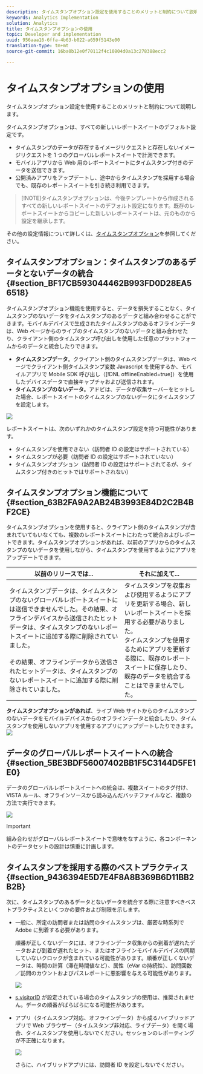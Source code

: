 ```yaml
---
description: タイムスタンプオプション設定を使用することのメリットと制約について説明します。
keywords: Analytics Implementation
solution: Analytics
title: タイムスタンプオプションの使用
topic: Developer and implementation
uuid: 956aaa16-6ffa-4b63-b022-a659f5143e00
translation-type: tm+mt
source-git-commit: 16ba0b12e0f70112f4c10804d0a13c278388ecc2

---
```



# タイムスタンプオプションの使用

タイムスタンプオプション設定を使用することのメリットと制約について説明します。

タイムスタンプオプションは、すべての新しいレポートスイートのデフォルト設定です。

* タイムスタンプのデータが存在するイメージリクエストと存在しないイメージリクエストを 1 つのグローバルレポートスイートで計測できます。
* モバイルアプリから Web 用のレポートスイートにタイムスタンプ付きのデータを送信できます。
* 公開済みアプリをアップデートし、途中からタイムスタンプを採用する場合でも、既存のレポートスイートを引き続き利用できます。

> [!NOTE]タイムスタンプオプションは、今後テンプレートから作成されるすべての新しいレポートスイートのデフォルト設定になります。既存のレポートスイートからコピーした新しいレポートスイートは、元のものから設定を継承します。

その他の設定情報について詳しくは、[タイムスタンプオプション](https://marketing.adobe.com/resources/help/en_US/reference/timestamp-optional.html)を参照してください。

## タイムスタンプオプション：タイムスタンプのあるデータとないデータの統合 {#section_BF17CB593044462B993FD0D28EA56518}

タイムスタンプオプション機能を使用すると、データを損失することなく、タイムスタンプのないデータをタイムスタンプのあるデータと組み合わせることができます。モバイルデバイスで生成されたタイムスタンプのあるオフラインデータは、Web ページからのライブのタイムスタンプのないデータと組み合わせたり、クライアント側のタイムスタンプ呼び出しを使用した任意のプラットフォームからのデータと統合したりできます。

* **タイムスタンプデータ**。クライアント側のタイムスタンプデータは、Web ページでクライアント側タイムスタンプ変数 Javascript を使用するか、モバイルアプリで Mobile SDK 呼び出し（[!DNL offlineEnabled=true]）を使用したデバイスデータで直接キャプチャおよび送信されます。
* **タイムスタンプのないデータ**。アドビは、データが収集サーバーをヒットした場合、レポートスイートのタイムスタンプのないデータにタイムスタンプを設定します。

![](assets/timestamp_v_non2.png)

レポートスイートは、次のいずれかのタイムスタンプ設定を持つ可能性があります。

* タイムスタンプを使用できない（訪問者 ID の設定はサポートされている）
* タイムスタンプが必要（訪問者 ID の設定はサポートされていない）
* タイムスタンプオプション（訪問者 ID の設定はサポートされてるが、タイムスタンプ付きのヒットではサポートされない）

## タイムスタンプオプション機能について {#section_63B2FA9A2AB24B3993E84D2C2B4BF2CE}

タイムスタンプオプションを使用すると、クライアント側のタイムスタンプが含まれていてもいなくても、複数のレポートスイートにわたって統合およびレポートできます。タイムスタンプオプションがあれば、以前のアプリからのタイムスタンプのないデータを使用しながら、タイムスタンプを使用するようにアプリをアップデートできます。

| 以前のリリースでは... | それに加えて... |
|--- |--- |
| タイムスタンプデータは、タイムスタンプのないグローバルレポートスイートには送信できませんでした。その結果、オフラインデバイスから送信されたヒットデータは、タイムスタンプのないレポートスイートに追加する際に削除されていました。<br/><br/>その結果、オフラインデータから送信されたヒットデータは、タイムスタンプのないレポートスイートに追加する際に削除されていました。 | タイムスタンプを収集および使用するようにアプリを更新する場合、新しいレポートスイートを採用する必要がありました。<br/>タイムスタンプを使用するためにアプリを更新する際に、既存のレポートスイートに保存したり、既存のデータを統合することはできませんでした。 |

**タイムスタンプオプションがあれば**、ライブ Web サイトからのタイムスタンプのないデータをモバイルデバイスからのオフラインデータと統合したり、タイムスタンプを使用しないアプリを使用するアプリにアップデートしたりできます。![](assets/timestamp_v_non6.png)

## データのグローバルレポートスイートへの統合 {#section_5BE3BDF56007402BB1F5C3144D5FE1E0}

データのグローバルレポートスイートへの統合は、複数スイートのタグ付け、VISTA ルール、オフラインソースから読み込んだバッチファイルなど、複数の方法で実行できます。

![](assets/timestamp_v_non9.png)

>[!IMPORTANT]
>
>組み合わせがグローバルレポートスイートで意味をなすように、各コンポーネントのデータセットの設計は慎重に計画します。

## タイムスタンプを採用する際のベストプラクティス {#section_9436394E5D7E4F8A8B369B6D11BB2B2B}

次に、タイムスタンプのあるデータとないデータを統合する際に注意すべきベストプラクティスといくつかの要件および制限を示します。

* 一般に、所定の訪問者または訪問のタイムスタンプは、厳密な時系列で Adobe に到着する必要があります。

   順番が正しくないデータには、オフラインデータ収集からの到着が遅れたデータおよび到着が遅れたヒット、またはオフラインモバイルデバイスの同期していないクロックが含まれている可能性があります。順番が正しくないデータは、時間の計算（滞在時間値など）、属性（eVar の持続性）、訪問回数／訪問のカウントおよびパスレポートに悪影響を与える可能性があります。

   ![](assets/timestamp_v_non8.png)

* [s.visitorID](https://marketing.adobe.com/resources/help/en_US/sc/implement/visid_custom.html) が設定されている場合のタイムスタンプの使用は、推奨されません。データの順番がばらばらになる可能性があります。

* アプリ（タイムスタンプ対応、オフラインデータ）から成るハイブリッドアプリで Web ブラウザー（タイムスタンプ非対応、ライブデータ）を開く場合、タイムスタンプを使用しないでください。セッションのレポーティングが不正確になります。

   ![](assets/timestamp_v_non.png)

   さらに、ハイブリッドアプリには、訪問者 ID を設定しないでください。
